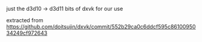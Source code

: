 just the d3d10 -> d3d11 bits of dxvk for our use

extracted from https://github.com/doitsujin/dxvk/commit/552b29ca0c6ddcf595c8610095034249cf972643